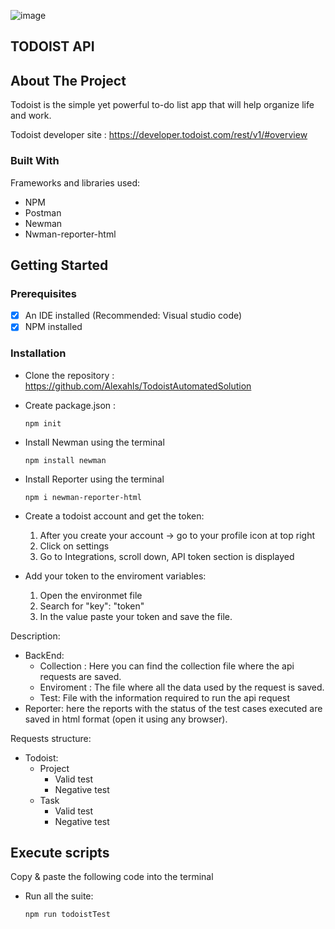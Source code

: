 
![image](https://user-images.githubusercontent.com/92478365/138358383-120b04b1-77ce-4380-9a05-3bf2c15bf4eb.png)
<!-- ABOUT THE PROJECT -->
## TODOIST API
<!-- ABOUT THE PROJECT -->
## About The Project
Todoist is the simple yet powerful to-do list app that will help organize life and work.

Todoist developer site : https://developer.todoist.com/rest/v1/#overview



### Built With
Frameworks and libraries used:
* NPM
* Postman
* Newman
* Nwman-reporter-html
	
	
<!-- GETTING STARTED -->
## Getting Started
	
### Prerequisites
- [x] An IDE installed  (Recommended: Visual studio code)
- [x] NPM installed
	
### Installation
- Clone the repository : https://github.com/Alexahls/TodoistAutomatedSolution
- Create package.json :
  ```
  npm init
  ```
- Install Newman using the terminal
	 ```
	npm install newman
	```
- Install Reporter using the terminal
	```
	npm i newman-reporter-html
	```
- Create a todoist account and get the token:
  1. After you create your account -> go to your profile icon at top right
  2. Click on settings
  3. Go to Integrations, scroll down, API token section is displayed

- Add your token to the enviroment variables: 
  1. Open the environmet file
  2. Search for "key": "token"
  3. In the value paste your token and save the file.


	   
Description:  
- BackEnd:
	* Collection : Here you can  find the collection file where the api requests are saved. 
	* Enviroment : The file where all the data used by the request is saved.
	* Test: File with the information required to run the api request
- Reporter: here the reports with the status of the test cases executed are saved in html format (open it using any browser).

Requests structure:  
- Todoist:
	- Project
	  - Valid test
	  - Negative test
	- Task
	  - Valid test
	  - Negative test 



<!-- EXECUTING SCRIPTS  -->
## Execute scripts
Copy & paste the following code into the terminal
- Run all the suite:
	```
	npm run todoistTest
	```
